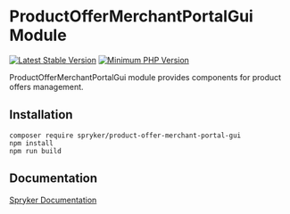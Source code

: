 # ProductOfferMerchantPortalGui Module
[![Latest Stable Version](https://poser.pugx.org/spryker/product-offer-merchant-portal-gui/v/stable.svg)](https://packagist.org/packages/spryker/product-offer-merchant-portal-gui)
[![Minimum PHP Version](https://img.shields.io/badge/php-%3E%3D%208.1-8892BF.svg)](https://php.net/)

ProductOfferMerchantPortalGui module provides components for product offers management.

## Installation

```
composer require spryker/product-offer-merchant-portal-gui
npm install
npm run build
```

## Documentation

[Spryker Documentation](https://docs.spryker.com)
